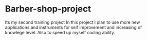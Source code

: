 # Barber-shop-project
Its my second training project
In this project I plan to use more new applications and instruments for
self improvement and increasing of knowlege level. 
Also to speed up myself coding ability.
